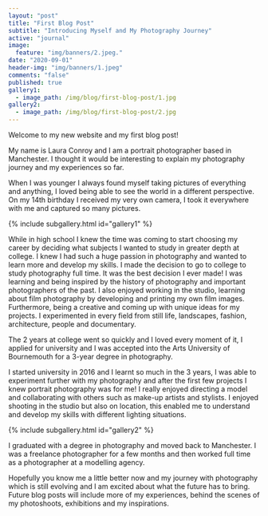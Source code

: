 ```yaml
---
layout: "post"
title: "First Blog Post"
subtitle: "Introducing Myself and My Photography Journey"
active: "journal"
image:
  feature: "img/banners/2.jpeg."
date: "2020-09-01"
header-img: "img/banners/1.jpeg"
comments: "false"
published: true
gallery1:
  - image_path: /img/blog/first-blog-post/1.jpg
gallery2:
  - image_path: /img/blog/first-blog-post/2.jpg
---
```

<style>

</style>

Welcome to my new website and my first blog post! 

My name is Laura Conroy and I am a portrait photographer based in Manchester. I thought it would be interesting to explain my photography journey and my experiences so far. 

When I was younger I always found myself taking pictures of everything and anything, I loved being able to see the world in a different perspective. On my 14th birthday I received my very own camera, I took it everywhere with me and captured so many pictures. 

{% include subgallery.html id="gallery1" %}

While in high school I knew the time was coming to start choosing my career by deciding what subjects I wanted to study in greater depth at college. I knew I had such a huge passion in photography and wanted to learn more and develop my skills. I made the decision to go to college to study photography full time. It was the best decision I ever made! I was learning and being inspired by the history of photography and important photographers of the past. I also enjoyed working in the studio, learning about film photography by developing and printing my own film images. Furthermore, being a creative and coming up with unique ideas for my projects. I experimented in every field from still life, landscapes, fashion, architecture, people and documentary. 

The 2 years at college went so quickly and I loved every moment of it, I applied for university and I was accepted into the Arts University of Bournemouth for a 3-year degree in photography. 

I started university in 2016 and I learnt so much in the 3 years, I was able to experiment further with my photography and after the first few projects I knew portrait photography was for me! I really enjoyed directing a model and collaborating with others such as make-up artists and stylists. I enjoyed shooting in the studio but also on location, this enabled me to understand and develop my skills with different lighting situations. 

{% include subgallery.html id="gallery2" %}

I graduated with a degree in photography and moved back to Manchester. I was a freelance photographer for a few months and then worked full time as a photographer at a modelling agency. 

Hopefully you know me a little better now and my journey with photography which is still evolving and I am excited about what the future has to bring.  Future blog posts will include more of my experiences, behind the scenes of my photoshoots, exhibitions and my inspirations.